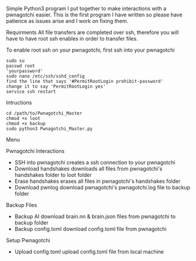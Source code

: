 Simple Python3 program I put together to make interactions with a pwnagotchi easier. This is the first program I have written so please have patience as issues arise and I work on fixing them. 

Requirments
All file transfers are completed over ssh, therefore you will have to have root ssh enables in order to transfer files. 
    
To enable root ssh on your pwnagotchi, first ssh into your pwnagotchi

    sudo su
    passwd root
    'yourpassword'
    sudo nano /etc/ssh/sshd_config
    find the line that says '#PermitRootLogin prohibit-password'
    change it to say 'PermitRootLogin yes'
    service ssh restart

Intructions 
    
    cd /path/to/Pwnagotchi_Master
    chmod +x loot
    chmod +x backup
    sudo python3 Pwnagotchi_Master.py

Menu
   
Pwnagotchi Interactions
        
- SSH into pwnagotchi
    creates a ssh connection to your pwnagotchi       
- Download handshakes
    downloads all files from pwnagotchi's handshakes folder to loot folder        
- Erase handshakes
    erases all files in pwnagotchi's handshakes folder        
- Download pwnlog
    download pwnagotchi's pwnagotchi.log file to backup folder
    
Backup Files
        
- Backup AI
    download brain.nn & brain.json files from pwnagotchi to backup folder
- Backup config.toml
    download config.toml file from pwnagotchi

Setup Pwnagotchi

- Upload config.toml
    upload config.toml file from local machine

  
